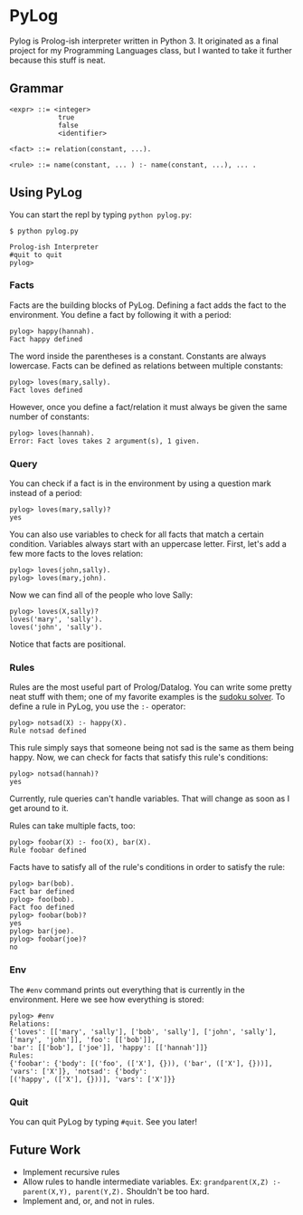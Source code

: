 # PyLog
Pylog is Prolog-ish interpreter written in Python 3. It originated as a final project for my Programming Languages class, but I wanted to take it further because this stuff is neat.

## Grammar
```
<expr> ::= <integer>
            true
            false
            <identifier>

<fact> ::= relation(constant, ...).

<rule> ::= name(constant, ... ) :- name(constant, ...), ... .
```


## Using PyLog

You can start the repl by typing `python pylog.py`:
```
$ python pylog.py

Prolog-ish Interpreter
#quit to quit
pylog>
```

### Facts

Facts are the building blocks of PyLog. Defining a fact adds the fact to the environment. You define a fact by following it with a period:
```
pylog> happy(hannah).
Fact happy defined
```

The word inside the parentheses is a constant. Constants are always lowercase. Facts can be defined as relations between multiple constants:

```
pylog> loves(mary,sally).
Fact loves defined
```

However, once you define a fact/relation it must always be given the same number of constants:
```
pylog> loves(hannah).
Error: Fact loves takes 2 argument(s), 1 given.
```

### Query

You can check if a fact is in the environment by using a question mark instead of a period:

```
pylog> loves(mary,sally)?
yes
```

You can also use variables to check for all facts that match a certain condition. Variables always start with an uppercase letter. First, let's add a few more facts to the loves relation:

```
pylog> loves(john,sally).
pylog> loves(mary,john).
```

Now we can find all of the people who love Sally:
```
pylog> loves(X,sally)?
loves('mary', 'sally').
loves('john', 'sally').
```
Notice that facts are positional.

### Rules

Rules are the most useful part of Prolog/Datalog. You can write some pretty neat stuff with them; one of my favorite examples is the [sudoku solver](https://programmablelife.blogspot.com/2012/07/prolog-sudoku-solver-explained.html). To define a rule in PyLog, you use the `:-` operator:
```
pylog> notsad(X) :- happy(X).
Rule notsad defined
```
This rule simply says that someone being not sad is the same as them being happy. Now, we can check for facts that satisfy this rule's conditions:

```
pylog> notsad(hannah)?
yes
```

Currently, rule queries can't handle variables. That will change as soon as I get around to it.

Rules can take multiple facts, too:
```
pylog> foobar(X) :- foo(X), bar(X).
Rule foobar defined
```

Facts have to satisfy all of the rule's conditions in order to satisfy the rule:
```
pylog> bar(bob).
Fact bar defined
pylog> foo(bob).
Fact foo defined
pylog> foobar(bob)?
yes
pylog> bar(joe).
pylog> foobar(joe)?
no
```
### Env
The `#env` command prints out everything that is currently in the environment. Here we see how everything is stored:

```
pylog> #env
Relations:
{'loves': [['mary', 'sally'], ['bob', 'sally'], ['john', 'sally'], ['mary', 'john']], 'foo': [['bob']],
'bar': [['bob'], ['joe']], 'happy': [['hannah']]}
Rules:
{'foobar': {'body': [('foo', (['X'], {})), ('bar', (['X'], {}))], 'vars': ['X']}, 'notsad': {'body': 
[('happy', (['X'], {}))], 'vars': ['X']}}
```

### Quit
You can quit PyLog by typing `#quit`. See you later!


## Future Work
- Implement recursive rules
- Allow rules to handle intermediate variables. Ex: `grandparent(X,Z) :- parent(X,Y), parent(Y,Z).` Shouldn't be too hard.
- Implement and, or, and not in rules.
